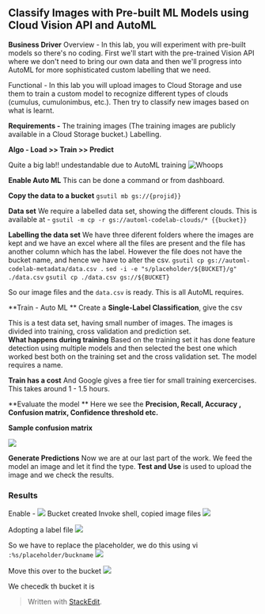 ## Classify Images with Pre-built ML Models using Cloud Vision API and AutoML

**Business Driver**
Overview - In this lab, you will experiment with pre-built models so there's no coding. First we'll start with the pre-trained Vision API where we don't need to bring our own data and then we'll progress into AutoML for more sophisticated custom labelling that we need.

Functional - In this lab you will upload images to Cloud Storage and use them to train a custom model to recognize different types of clouds (cumulus, cumulonimbus, etc.). Then try to classify new images based on what is learnt. 

**Requirements -**  The training images (The training images are publicly available in a Cloud Storage bucket.) Labelling. 

**Algo - Load >> Train >> Predict**

Quite a big lab!! undestandable due to AutoML training
![Whoops](https://i.imgur.com/qP8vnP6.png)

**Enable Auto ML**
This can be done a command or from dashboard. 

**Copy the data to a bucket**
`gsutil mb gs://{projid}}`

**Data set**
We require a labelled data set, showing the different clouds. This is available at  - `gsutil -m cp -r gs://automl-codelab-clouds/* {{bucket}}`

**Labelling the data set**
We have three diferent folders where the images are kept and we have an excel where all the files are present and the file has another column which has the label. However the file does not have the bucket name, and hence we have to alter the csv. 
`gsutil cp gs://automl-codelab-metadata/data.csv .`
`sed -i -e "s/placeholder/${BUCKET}/g" ./data.csv`
`gsutil cp ./data.csv gs://${BUCKET}`

So our image files and the `data.csv` 	is ready. This is all AutoML requires.

**Train - Auto ML **
Create a **Single-Label Classification**, give the csv

This is a test data set,  having small number of images. The images is divided into training, cross validation and prediction set.   
**What happens during training** Based on the training set it has done feature detection using multiple models and then selected the best one which worked best both on the training set and the cross validation set.  The model requires a name. 

**Train has a cost**
And Google gives a free tier for small training exercercises. This takes around 1 - 1.5 hours. 

**Evaluate the model **
Here we see the **Precision, Recall, Accuracy , Confusion matrix, Confidence threshold etc.**

**Sample confusion matrix** 

![](https://i.imgur.com/h1tinYL.png)


**Generate Predictions**
Now we are at our last part of the work. We feed the model an image and let it find the type.  **Test and Use** is used to upload the image and we check the results. 

### Results
Enable -
![](https://i.imgur.com/hk1ZyyH.png)
Bucket created
Invoke shell, copied image files
![](https://i.imgur.com/hVrrdzl.png)

Adopting a label file
![](https://i.imgur.com/3cQ3dbJ.png)

So we have to replace the placeholder, we do this using vi
`:%s/placeholder/buckname`
![](https://i.imgur.com/A7QzYe4.png)

Move this over to the bucket
![](https://i.imgur.com/YG7avDL.png)

 We checedk th bucket it  is
![]()
![]()
![]()
![]()
![]()
![]()
![]()
![]()
![]()
![]()
![]()
![]()
![]()

> Written with [StackEdit](https://stackedit.io/).
<!--stackedit_data:
eyJoaXN0b3J5IjpbMTc3Njk5OTgzMiwtMTkxMjQ0MDYyMywxMD
k0MTg3MTg3LDExMjU3NTg4NzcsMjU3MTQyNzM2LDE4MTkzMTk4
NDQsMjI4MzQ4MDg1LDE2MDQwMzE3ODEsLTc2NDQ4NzMxNCw4MD
kzNjI5MiwtMTQ2NzA4NjY1MSwtMjA3MzcxMTcxXX0=
-->